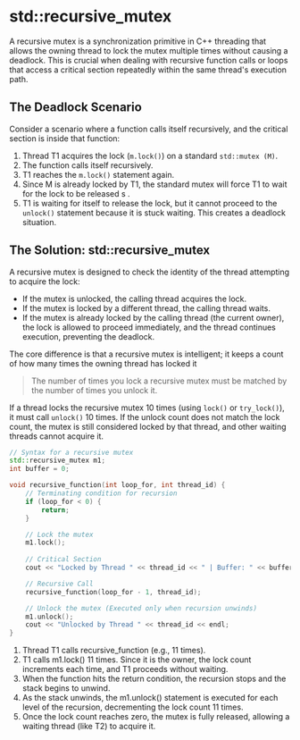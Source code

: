 # std::recursive_mutex
A recursive mutex is a synchronization primitive in C++ threading that allows the owning thread to lock the mutex multiple times without causing a deadlock. This is crucial when dealing with recursive function calls or loops that access a critical section repeatedly within the same thread's execution path.

## The Deadlock Scenario
Consider a scenario where a function calls itself recursively, and the critical section is inside that function:
1. Thread T1 acquires the lock (`m.lock()`) on a standard `std::mutex (M)`.
2. The function calls itself recursively.
3. T1 reaches the `m.lock()` statement again.
4. Since M is already locked by T1, the standard mutex will force T1 to wait for the lock to be released s .
5. T1 is waiting for itself to release the lock, but it cannot proceed to the `unlock()` statement because it is stuck waiting. This creates a deadlock situation.

## The Solution: std::recursive_mutex

A recursive mutex is designed to check the identity of the thread attempting to acquire the lock:
- If the mutex is unlocked, the calling thread acquires the lock.
- If the mutex is locked by a different thread, the calling thread waits.
- If the mutex is already locked by the calling thread (the current owner), the lock is allowed to proceed immediately, and the thread continues execution, preventing the deadlock.

The core difference is that a recursive mutex is intelligent; it keeps a count of how many times the owning thread has locked it
>The number of times you lock a recursive mutex must be matched by the number of times you unlock it.

If a thread locks the recursive mutex 10 times (using `lock()` or `try_lock()`), it must call `unlock()` 10 times. If the unlock count does not match the lock count, the mutex is still considered locked by that thread, and other waiting threads cannot acquire it.

```c++
// Syntax for a recursive mutex
std::recursive_mutex m1;
int buffer = 0;

void recursive_function(int loop_for, int thread_id) {
    // Terminating condition for recursion
    if (loop_for < 0) {
        return;
    }

    // Lock the mutex
    m1.lock(); 
    
    // Critical Section
    cout << "Locked by Thread " << thread_id << " | Buffer: " << buffer++ <<endl;

    // Recursive Call
    recursive_function(loop_for - 1, thread_id); 

    // Unlock the mutex (Executed only when recursion unwinds)
    m1.unlock(); 
    cout << "Unlocked by Thread " << thread_id << endl;
}
```

1. Thread T1 calls recursive_function (e.g., 11 times).
2. T1 calls m1.lock() 11 times. Since it is the owner, the lock count increments each time, and T1 proceeds without waiting.
3. When the function hits the return condition, the recursion stops and the stack begins to unwind.
4. As the stack unwinds, the m1.unlock() statement is executed for each level of the recursion, decrementing the lock count 11 times.
5. Once the lock count reaches zero, the mutex is fully released, allowing a waiting thread (like T2) to acquire it.